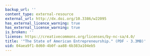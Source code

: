 ```yaml
---
backup_url: ''
content_type: external-resource
external_url: http://dx.doi.org/10.3386/w22095
has_external_licence_warning: true
has_external_license_warning: true
is_broken: ''
license: https://creativecommons.org/licenses/by-nc-sa/4.0/
title: '"The State of American Entrepreneurship." (PDF - 3.3MB)'
uid: 04aea9f1-8d60-4b0f-aa88-6b383a104eb5
---
```

